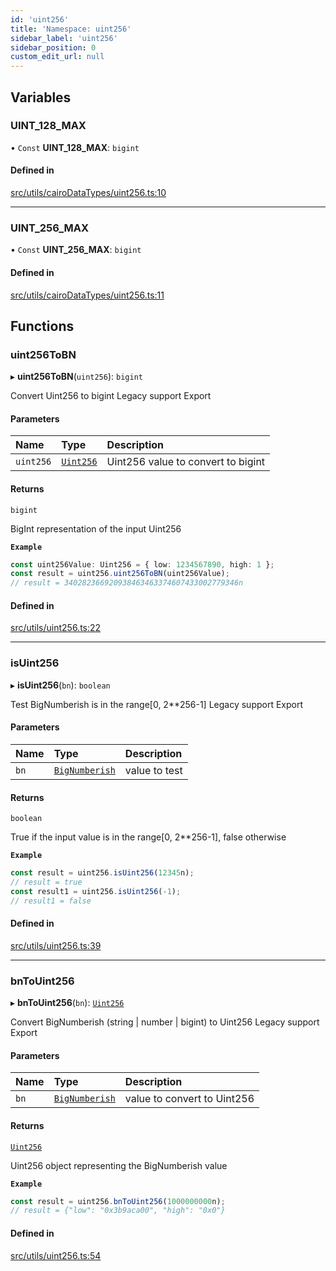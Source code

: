 ```yaml
---
id: 'uint256'
title: 'Namespace: uint256'
sidebar_label: 'uint256'
sidebar_position: 0
custom_edit_url: null
---
```


## Variables

### UINT_128_MAX

• `Const` **UINT_128_MAX**: `bigint`

#### Defined in

[src/utils/cairoDataTypes/uint256.ts:10](https://github.com/starknet-io/starknet.js/blob/v6.24.1/src/utils/cairoDataTypes/uint256.ts#L10)

---

### UINT_256_MAX

• `Const` **UINT_256_MAX**: `bigint`

#### Defined in

[src/utils/cairoDataTypes/uint256.ts:11](https://github.com/starknet-io/starknet.js/blob/v6.24.1/src/utils/cairoDataTypes/uint256.ts#L11)

## Functions

### uint256ToBN

▸ **uint256ToBN**(`uint256`): `bigint`

Convert Uint256 to bigint
Legacy support Export

#### Parameters

| Name      | Type                                        | Description                        |
| :-------- | :------------------------------------------ | :--------------------------------- |
| `uint256` | [`Uint256`](../interfaces/types.Uint256.md) | Uint256 value to convert to bigint |

#### Returns

`bigint`

BigInt representation of the input Uint256

**`Example`**

```typescript
const uint256Value: Uint256 = { low: 1234567890, high: 1 };
const result = uint256.uint256ToBN(uint256Value);
// result = 340282366920938463463374607433002779346n
```

#### Defined in

[src/utils/uint256.ts:22](https://github.com/starknet-io/starknet.js/blob/v6.24.1/src/utils/uint256.ts#L22)

---

### isUint256

▸ **isUint256**(`bn`): `boolean`

Test BigNumberish is in the range[0, 2**256-1]
Legacy support Export

#### Parameters

| Name | Type                                    | Description   |
| :--- | :-------------------------------------- | :------------ |
| `bn` | [`BigNumberish`](types.md#bignumberish) | value to test |

#### Returns

`boolean`

True if the input value is in the range[0, 2**256-1], false otherwise

**`Example`**

```typescript
const result = uint256.isUint256(12345n);
// result = true
const result1 = uint256.isUint256(-1);
// result1 = false
```

#### Defined in

[src/utils/uint256.ts:39](https://github.com/starknet-io/starknet.js/blob/v6.24.1/src/utils/uint256.ts#L39)

---

### bnToUint256

▸ **bnToUint256**(`bn`): [`Uint256`](../interfaces/types.Uint256.md)

Convert BigNumberish (string | number | bigint) to Uint256
Legacy support Export

#### Parameters

| Name | Type                                    | Description                 |
| :--- | :-------------------------------------- | :-------------------------- |
| `bn` | [`BigNumberish`](types.md#bignumberish) | value to convert to Uint256 |

#### Returns

[`Uint256`](../interfaces/types.Uint256.md)

Uint256 object representing the BigNumberish value

**`Example`**

```typescript
const result = uint256.bnToUint256(1000000000n);
// result = {"low": "0x3b9aca00", "high": "0x0"}
```

#### Defined in

[src/utils/uint256.ts:54](https://github.com/starknet-io/starknet.js/blob/v6.24.1/src/utils/uint256.ts#L54)
